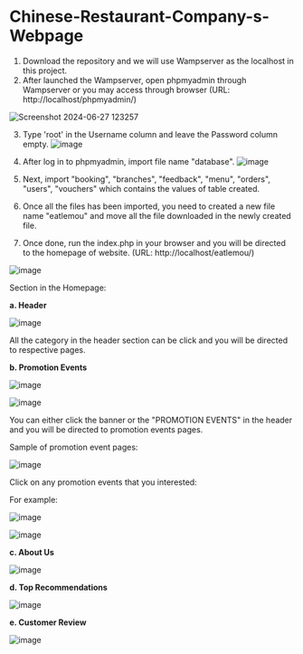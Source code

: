 # Chinese-Restaurant-Company-s-Webpage
1. Download the repository and we will use Wampserver as the localhost in this project.
2. After launched the Wampserver, open phpmyadmin through Wampserver or you may access through browser (URL: http://localhost/phpmyadmin/)
   
![Screenshot 2024-06-27 123257](https://github.com/ZoeChuaZY/Chinese-Restaurant-Company-s-Webpage/assets/164743060/7ed51d76-3383-4f9d-8e0f-cd05a3628dbc)

3. Type 'root' in the Username column and leave the Password column empty.
![image](https://github.com/ZoeChuaZY/Chinese-Restaurant-Company-s-Webpage/assets/164743060/2bc89a54-6061-40d5-872f-d373370169ac)

4. After log in to phpmyadmin, import file name "database".
![image](https://github.com/ZoeChuaZY/Chinese-Restaurant-Company-s-Webpage/assets/164743060/0183747d-0c61-479f-94dd-0fbe4caa2463)

5. Next, import "booking", "branches", "feedback", "menu", "orders", "users", "vouchers" which contains the values of table created.

6. Once all the files has been imported,  you need to created a new file name "eatlemou" and move all the file downloaded in the newly created file.

7. Once done, run the index.php in your browser and you will be directed to the homepage of website. (URL: http://localhost/eatlemou/)

![image](https://github.com/ZoeChuaZY/Chinese-Restaurant-Company-s-Webpage/assets/164743060/e13bce84-9b82-4e41-840b-d493615315fa)

Section in the Homepage:

**a. Header**

![image](https://github.com/ZoeChuaZY/Chinese-Restaurant-Company-s-Webpage/assets/164743060/acd65c69-6ded-46b6-b969-e7b140aba3d9)

All the category in the header section can be click and you will be directed to respective pages.

**b. Promotion Events**

![image](https://github.com/ZoeChuaZY/Chinese-Restaurant-Company-s-Webpage/assets/164743060/f8934fc3-ba09-4f70-b60d-0e60b8e96214)

![image](https://github.com/ZoeChuaZY/Chinese-Restaurant-Company-s-Webpage/assets/164743060/4432ca4a-feb3-4109-a224-43fa45fc5ee1)

You can either click the banner or the "PROMOTION EVENTS" in the header and you will be directed to promotion events pages.

Sample of promotion event pages:

![image](https://github.com/ZoeChuaZY/Chinese-Restaurant-Company-s-Webpage/assets/164743060/e30738ba-f05d-413f-b0df-21a47f1abad3)

Click on any promotion events that you interested:

For example:

![image](https://github.com/ZoeChuaZY/Chinese-Restaurant-Company-s-Webpage/assets/164743060/97ef7503-97c4-4a59-b337-4b266eb08fa9)

![image](https://github.com/ZoeChuaZY/Chinese-Restaurant-Company-s-Webpage/assets/164743060/1a956f5a-567f-4a29-af7c-75525986a1ce)

**c. About Us**

![image](https://github.com/ZoeChuaZY/Chinese-Restaurant-Company-s-Webpage/assets/164743060/052f9d65-c443-44a5-9189-b2ad71368738)

**d. Top Recommendations**

![image](https://github.com/ZoeChuaZY/Chinese-Restaurant-Company-s-Webpage/assets/164743060/9c0d25cc-69ee-4c94-9693-b02710ad21a3)

**e. Customer Review**

![image](https://github.com/ZoeChuaZY/Chinese-Restaurant-Company-s-Webpage/assets/164743060/db4d84c0-c62c-4781-9093-a587931b1980)
